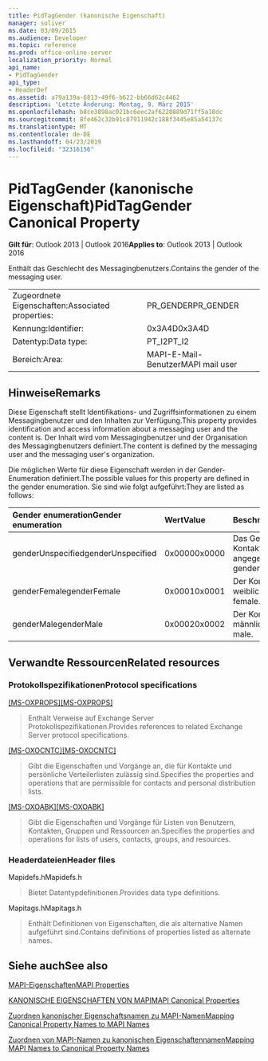 ```yaml
---
title: PidTagGender (kanonische Eigenschaft)
manager: soliver
ms.date: 03/09/2015
ms.audience: Developer
ms.topic: reference
ms.prod: office-online-server
localization_priority: Normal
api_name:
- PidTagGender
api_type:
- HeaderDef
ms.assetid: a79a139a-6813-49f6-b622-bb66d62c4462
description: 'Letzte Änderung: Montag, 9. März 2015'
ms.openlocfilehash: b8ce3898ac021bc6eec2af6220889d71ff5a18dc
ms.sourcegitcommit: 8fe462c32b91c87911942c188f3445e85a54137c
ms.translationtype: MT
ms.contentlocale: de-DE
ms.lasthandoff: 04/23/2019
ms.locfileid: "32316156"
---
```

# <a name="pidtaggender-canonical-property"></a><span data-ttu-id="867c1-103">PidTagGender (kanonische Eigenschaft)</span><span class="sxs-lookup"><span data-stu-id="867c1-103">PidTagGender Canonical Property</span></span>

  
  
<span data-ttu-id="867c1-104">**Gilt für**: Outlook 2013 | Outlook 2016</span><span class="sxs-lookup"><span data-stu-id="867c1-104">**Applies to**: Outlook 2013 | Outlook 2016</span></span> 
  
<span data-ttu-id="867c1-105">Enthält das Geschlecht des Messagingbenutzers.</span><span class="sxs-lookup"><span data-stu-id="867c1-105">Contains the gender of the messaging user.</span></span>
  
|||
|:-----|:-----|
|<span data-ttu-id="867c1-106">Zugeordnete Eigenschaften:</span><span class="sxs-lookup"><span data-stu-id="867c1-106">Associated properties:</span></span>  <br/> |<span data-ttu-id="867c1-107">PR_GENDER</span><span class="sxs-lookup"><span data-stu-id="867c1-107">PR_GENDER</span></span>  <br/> |
|<span data-ttu-id="867c1-108">Kennung:</span><span class="sxs-lookup"><span data-stu-id="867c1-108">Identifier:</span></span>  <br/> |<span data-ttu-id="867c1-109">0x3A4D</span><span class="sxs-lookup"><span data-stu-id="867c1-109">0x3A4D</span></span>  <br/> |
|<span data-ttu-id="867c1-110">Datentyp:</span><span class="sxs-lookup"><span data-stu-id="867c1-110">Data type:</span></span>  <br/> |<span data-ttu-id="867c1-111">PT_I2</span><span class="sxs-lookup"><span data-stu-id="867c1-111">PT_I2</span></span>  <br/> |
|<span data-ttu-id="867c1-112">Bereich:</span><span class="sxs-lookup"><span data-stu-id="867c1-112">Area:</span></span>  <br/> |<span data-ttu-id="867c1-113">MAPI-E-Mail-Benutzer</span><span class="sxs-lookup"><span data-stu-id="867c1-113">MAPI mail user</span></span>  <br/> |
   
## <a name="remarks"></a><span data-ttu-id="867c1-114">Hinweise</span><span class="sxs-lookup"><span data-stu-id="867c1-114">Remarks</span></span>

<span data-ttu-id="867c1-115">Diese Eigenschaft stellt Identifikations- und Zugriffsinformationen zu einem Messagingbenutzer und den Inhalten zur Verfügung.</span><span class="sxs-lookup"><span data-stu-id="867c1-115">This property provides identification and access information about a messaging user and the content is.</span></span> <span data-ttu-id="867c1-116">Der Inhalt wird vom Messagingbenutzer und der Organisation des Messagingbenutzers definiert.</span><span class="sxs-lookup"><span data-stu-id="867c1-116">The content is defined by the messaging user and the messaging user's organization.</span></span> 
  
<span data-ttu-id="867c1-117">Die möglichen Werte für diese Eigenschaft werden in der Gender-Enumeration definiert.</span><span class="sxs-lookup"><span data-stu-id="867c1-117">The possible values for this property are defined in the gender enumeration.</span></span> <span data-ttu-id="867c1-118">Sie sind wie folgt aufgeführt:</span><span class="sxs-lookup"><span data-stu-id="867c1-118">They are listed as follows:</span></span>
  
|<span data-ttu-id="867c1-119">**Gender enumeration**</span><span class="sxs-lookup"><span data-stu-id="867c1-119">**Gender enumeration**</span></span>|<span data-ttu-id="867c1-120">**Wert**</span><span class="sxs-lookup"><span data-stu-id="867c1-120">**Value**</span></span>|<span data-ttu-id="867c1-121">**Beschreibung**</span><span class="sxs-lookup"><span data-stu-id="867c1-121">**Description**</span></span>|
|:-----|:-----|:-----|
|<span data-ttu-id="867c1-122">genderUnspecified</span><span class="sxs-lookup"><span data-stu-id="867c1-122">genderUnspecified</span></span>  <br/> |<span data-ttu-id="867c1-123">0x0000</span><span class="sxs-lookup"><span data-stu-id="867c1-123">0x0000</span></span>  <br/> |<span data-ttu-id="867c1-124">Das Geschlecht des Kontakts ist nicht angegeben.</span><span class="sxs-lookup"><span data-stu-id="867c1-124">The contact's gender is unspecified.</span></span>  <br/> |
|<span data-ttu-id="867c1-125">genderFemale</span><span class="sxs-lookup"><span data-stu-id="867c1-125">genderFemale</span></span>  <br/> |<span data-ttu-id="867c1-126">0x0001</span><span class="sxs-lookup"><span data-stu-id="867c1-126">0x0001</span></span>  <br/> |<span data-ttu-id="867c1-127">Der Kontakt ist weiblich.</span><span class="sxs-lookup"><span data-stu-id="867c1-127">The contact is female.</span></span>  <br/> |
|<span data-ttu-id="867c1-128">genderMale</span><span class="sxs-lookup"><span data-stu-id="867c1-128">genderMale</span></span>  <br/> |<span data-ttu-id="867c1-129">0x0002</span><span class="sxs-lookup"><span data-stu-id="867c1-129">0x0002</span></span>  <br/> |<span data-ttu-id="867c1-130">Der Kontakt ist männlich.</span><span class="sxs-lookup"><span data-stu-id="867c1-130">The contact is male.</span></span>  <br/> |
   
## <a name="related-resources"></a><span data-ttu-id="867c1-131">Verwandte Ressourcen</span><span class="sxs-lookup"><span data-stu-id="867c1-131">Related resources</span></span>

### <a name="protocol-specifications"></a><span data-ttu-id="867c1-132">Protokollspezifikationen</span><span class="sxs-lookup"><span data-stu-id="867c1-132">Protocol specifications</span></span>

<span data-ttu-id="867c1-133">[[MS-OXPROPS]](https://msdn.microsoft.com/library/f6ab1613-aefe-447d-a49c-18217230b148%28Office.15%29.aspx)</span><span class="sxs-lookup"><span data-stu-id="867c1-133">[[MS-OXPROPS]](https://msdn.microsoft.com/library/f6ab1613-aefe-447d-a49c-18217230b148%28Office.15%29.aspx)</span></span>
  
> <span data-ttu-id="867c1-134">Enthält Verweise auf Exchange Server Protokollspezifikationen.</span><span class="sxs-lookup"><span data-stu-id="867c1-134">Provides references to related Exchange Server protocol specifications.</span></span>
    
<span data-ttu-id="867c1-135">[[MS-OXOCNTC]](https://msdn.microsoft.com/library/9b636532-9150-4836-9635-9c9b756c9ccf%28Office.15%29.aspx)</span><span class="sxs-lookup"><span data-stu-id="867c1-135">[[MS-OXOCNTC]](https://msdn.microsoft.com/library/9b636532-9150-4836-9635-9c9b756c9ccf%28Office.15%29.aspx)</span></span>
  
> <span data-ttu-id="867c1-136">Gibt die Eigenschaften und Vorgänge an, die für Kontakte und persönliche Verteilerlisten zulässig sind.</span><span class="sxs-lookup"><span data-stu-id="867c1-136">Specifies the properties and operations that are permissible for contacts and personal distribution lists.</span></span>
    
<span data-ttu-id="867c1-137">[[MS-OXOABK]](https://msdn.microsoft.com/library/f4cf9b4c-9232-4506-9e71-2270de217614%28Office.15%29.aspx)</span><span class="sxs-lookup"><span data-stu-id="867c1-137">[[MS-OXOABK]](https://msdn.microsoft.com/library/f4cf9b4c-9232-4506-9e71-2270de217614%28Office.15%29.aspx)</span></span>
  
> <span data-ttu-id="867c1-138">Gibt die Eigenschaften und Vorgänge für Listen von Benutzern, Kontakten, Gruppen und Ressourcen an.</span><span class="sxs-lookup"><span data-stu-id="867c1-138">Specifies the properties and operations for lists of users, contacts, groups, and resources.</span></span>
    
### <a name="header-files"></a><span data-ttu-id="867c1-139">Headerdateien</span><span class="sxs-lookup"><span data-stu-id="867c1-139">Header files</span></span>

<span data-ttu-id="867c1-140">Mapidefs.h</span><span class="sxs-lookup"><span data-stu-id="867c1-140">Mapidefs.h</span></span>
  
> <span data-ttu-id="867c1-141">Bietet Datentypdefinitionen.</span><span class="sxs-lookup"><span data-stu-id="867c1-141">Provides data type definitions.</span></span>
    
<span data-ttu-id="867c1-142">Mapitags.h</span><span class="sxs-lookup"><span data-stu-id="867c1-142">Mapitags.h</span></span>
  
> <span data-ttu-id="867c1-143">Enthält Definitionen von Eigenschaften, die als alternative Namen aufgeführt sind.</span><span class="sxs-lookup"><span data-stu-id="867c1-143">Contains definitions of properties listed as alternate names.</span></span>
    
## <a name="see-also"></a><span data-ttu-id="867c1-144">Siehe auch</span><span class="sxs-lookup"><span data-stu-id="867c1-144">See also</span></span>



[<span data-ttu-id="867c1-145">MAPI-Eigenschaften</span><span class="sxs-lookup"><span data-stu-id="867c1-145">MAPI Properties</span></span>](mapi-properties.md)
  
[<span data-ttu-id="867c1-146">KANONISCHE EIGENSCHAFTEN VON MAPI</span><span class="sxs-lookup"><span data-stu-id="867c1-146">MAPI Canonical Properties</span></span>](mapi-canonical-properties.md)
  
[<span data-ttu-id="867c1-147">Zuordnen kanonischer Eigenschaftsnamen zu MAPI-Namen</span><span class="sxs-lookup"><span data-stu-id="867c1-147">Mapping Canonical Property Names to MAPI Names</span></span>](mapping-canonical-property-names-to-mapi-names.md)
  
[<span data-ttu-id="867c1-148">Zuordnen von MAPI-Namen zu kanonischen Eigenschaftennamen</span><span class="sxs-lookup"><span data-stu-id="867c1-148">Mapping MAPI Names to Canonical Property Names</span></span>](mapping-mapi-names-to-canonical-property-names.md)

